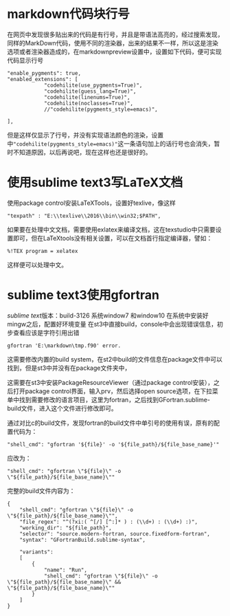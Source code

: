 # markdown代码块行号

在网页中发现很多贴出来的代码是有行号，并且是带语法高亮的，经过搜索发现，同样的MarkDown代码，使用不同的渲染器，出来的结果不一样，所以这是渲染选项或者渲染器造成的，在markdownpreview设置中，设置如下代码，便可实现代码显示行号

    "enable_pygments": true,
    "enabled_extensions": [
                "codehilite(use_pygments=True)",
                "codehilite(guess_lang=True)",
                "codehilite(linenums=True)",
                "codehilite(noclasses=True)",
                //"codehilite(pygments_style=emacs)",

    ],

但是这样仅显示了行号，并没有实现语法颜色的渲染，设置中`"codehilite(pygments_style=emacs)"`这一条语句加上的话行号也会消失，暂时不知道原因，以后再说吧，现在这样也还是很好的。


# 使用sublime text3写LaTeX文档

使用package control安装LaTeXTools，设置好texlive，像这样

	"texpath" : "E:\\texlive\\2016\\bin\\win32;$PATH",

如果要在处理中文文档，需要使用exlatex来编译文档，这在texstudio中只需要设置即可，但在LaTeXtools没有相关设置，可以在文档首行指定编译器，譬如：

	%!TEX program = xelatex

这样便可以处理中文。




# sublime text3使用gfortran

*sublime text*版本：build-3126
系统window7 和window10
在系统中安装好mingw之后，配置好环境变量
在st3中直接build，console中会出现错误信息，初步查看应该是字符引用出错

    gfortran 'E:\markdown\tmp.f90' error.

这需要修改内置的build system，在st2中build的文件信息在package文件中可以找到，但是st3中并没有在package文件夹中，

这需要在st3中安装PackageResourceViewer（通过package control安装），之后打开package control界面，输入prv，然后选择open source选项，在下拉菜单中找到需要修改的语言项目，这里为fortran，之后找到GFortran.sublime-build文件，进入这个文件进行修改即可。

通过对比c的build文件，发现fortran的build文件中单引号的使用有误，原有的配置代码为：

    "shell_cmd": "gfortran '${file}' -o '${file_path}/${file_base_name}'"

应改为：

    "shell_cmd": "gfortran \"${file}\" -o \"${file_path}/${file_base_name}\""

完整的build文件内容为：

    {
        "shell_cmd": "gfortran \"${file}\" -o \"${file_path}/${file_base_name}\"",
        "file_regex": "^(?xi:( ^[/] [^:]* ) : (\\d+) : (\\d+) :)",
        "working_dir": "${file_path}",
        "selector": "source.modern-fortran, source.fixedform-fortran",
        "syntax": "GFortranBuild.sublime-syntax",

        "variants":
        [
            {
                "name": "Run",
                "shell_cmd": "gfortran \"${file}\" -o \"${file_path}/${file_base_name}\" && \"${file_path}/${file_base_name}\""
            }
        ]
    }



